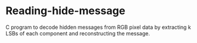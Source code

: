 # Reading-hide-message
C program to decode hidden messages from RGB pixel data by extracting k LSBs of each component and reconstructing the message.
